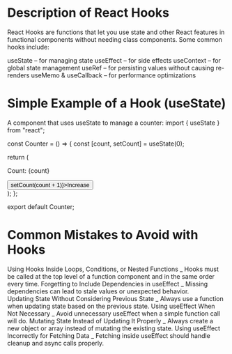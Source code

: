 # Description of React Hooks

React Hooks are functions that let you use state and other React features in functional components without needing class components. Some common hooks include:

useState – for managing state
useEffect – for side effects
useContext – for global state management
useRef – for persisting values without causing re-renders
useMemo & useCallback – for performance optimizations

# Simple Example of a Hook (useState)

A component that uses useState to manage a counter:
import { useState } from "react";

const Counter = () => {
const [count, setCount] = useState(0);

return (
<div>
<p>Count: {count}</p>
<button onClick={() => setCount(count + 1)}>Increase</button>
</div>
);
};

export default Counter;

# Common Mistakes to Avoid with Hooks

Using Hooks Inside Loops, Conditions, or Nested Functions
_ Hooks must be called at the top level of a function component and in the same order every time.
Forgetting to Include Dependencies in useEffect
_ Missing dependencies can lead to stale values or unexpected behavior.  
Updating State Without Considering Previous State
_ Always use a function when updating state based on the previous state.
Using useEffect When Not Necessary
_ Avoid unnecessary useEffect when a simple function call will do.
Mutating State Instead of Updating It Properly
_ Always create a new object or array instead of mutating the existing state.
Using useEffect Incorrectly for Fetching Data
_ Fetching inside useEffect should handle cleanup and async calls properly.
